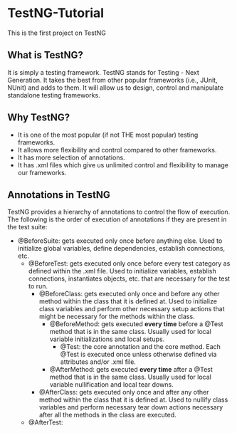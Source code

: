 # TestNG-Tutorial
This is the first project on TestNG

## What is TestNG?
It is simply a testing framework.
TestNG stands for Testing - Next Generation.
It takes the best from other popular frameworks (i.e., JUnit, NUnit) and adds to them.
It will allow us to design, control and manipulate standalone testing frameworks.

## Why TestNG?
- It is one of the most popular (if not THE most popular) testing frameworks.
- It allows more flexibility and control compared to other frameworks.
- It has more selection of annotations.
- It has .xml files which give us unlimited control and flexibility to manage our frameworks.

## Annotations in TestNG
TestNG provides a hierarchy of annotations to control the flow of execution. The following is the order of execution of annotations if they are present in the test suite:
- @BeforeSuite: gets executed only once before anything else. Used to initialize global variables, define dependencies, establish connections, etc.
  - @BeforeTest: gets executed only once before every test category as defined within the .xml file. Used to initialize variables, establish connections, instantiates objects, etc. that are necessary for the test to run. 
	- @BeforeClass: gets executed only once and before any other method within the class that it is defined at. Used to initialize class variables and perform other necessary setup actions that might be necessary for the methods within the class.
	  - @BeforeMethod: gets executed **every time** before a @Test method that is in the same class. Usually used for local variable initializations and local setups.
		- @Test: the core annotation and the core method. Each @Test is executed once unless otherwise defined via attributes and/or .xml file.
	  - @AfterMethod: gets executed **every time** after a @Test method that is in the same class. Usually used for local variable nullification and local tear downs.
	- @AfterClass: gets executed only once and after any other method within the class that it is defined at. Used to nullify class variables and perform necessary tear down actions necessary after all the methods in the class are executed.
  - @AfterTest: